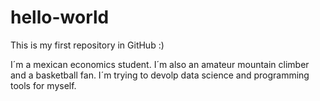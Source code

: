 # hello-world
This is my first repository in GitHub :) 

I´m a mexican economics student. I´m also an amateur mountain climber and a basketball fan.
I´m trying to devolp data science and programming tools for myself. 
